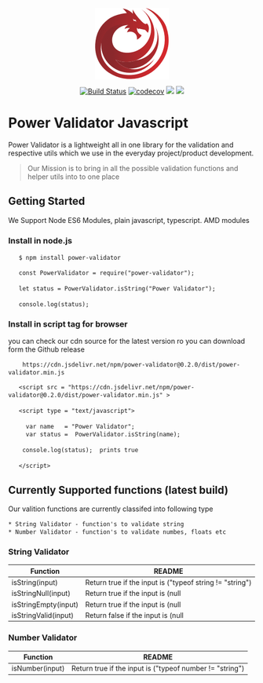 
<div align="center">
<img src="https://raw.githubusercontent.com/PowerValidator/power-validator-javascript/master/power-validator-logo.png" align="center" />

<br>

[![Build Status](https://travis-ci.com/PowerValidator/power-validator-javascript.svg?branch=master)](https://travis-ci.com/PowerValidator/power-validator-javascript) [![codecov](https://codecov.io/gh/PowerValidator/power-validator-javascript/branch/master/graph/badge.svg)](https://codecov.io/gh/PowerValidator/power-validator-javascript) ![](https://img.shields.io/npm/dt/power-validator.svg?label=npm%20downloads&style=flat) 
[![](https://data.jsdelivr.com/v1/package/npm/power-validator/badge)](https://www.jsdelivr.com/package/npm/power-validator)

</div>

# Power Validator Javascript 

Power Validator is a lightweight all in one library for the validation and respective utils which we use in the everyday project/product development. 

> Our Mission is to bring in all the possible validation functions and helper utils into to one place


## Getting Started 

We Support Node ES6 Modules, plain javascript, typescript. AMD modules

### Install in node.js 

```sh
   $ npm install power-validator
```

```
   const PowerValidator = require("power-validator");

   let status = PowerValidator.isString("Power Validator");

   console.log(status);
```

### Install in script tag for browser 

you can  check our cdn source for the latest version ro you can download form the Github release 

```
    https://cdn.jsdelivr.net/npm/power-validator@0.2.0/dist/power-validator.min.js
```

```
   <script src = "https://cdn.jsdelivr.net/npm/power-validator@0.2.0/dist/power-validator.min.js" >

   <script type = "text/javascript">

     var name   = "Power Validator";
     var status =  PowerValidator.isString(name);

    console.log(status);  prints true

   </script>
```


## Currently Supported functions (latest build)

Our valition functions are currently classifed into following type 

    * String Validator - function's to validate string 
    * Number Validator - function's to validate numbes, floats etc 

### String Validator


| Function | README |
| ------ | ------ |
| isString(input) | Return true if the input is ("typeof string != "string") |
| isStringNull(input) | Return true if the input is (null | undefind | "null") |
| isStringEmpty(input) |Return true if the input is (null | undefind | "" | "null") |
| isStringValid(input) | Return false if the input is (null | undefind | "null" | "typeof string != "string" | "" ) |

### Number Validator


| Function | README |
| ------ | ------ |
| isNumber(input) | Return true if the input is ("typeof number != "string") |
